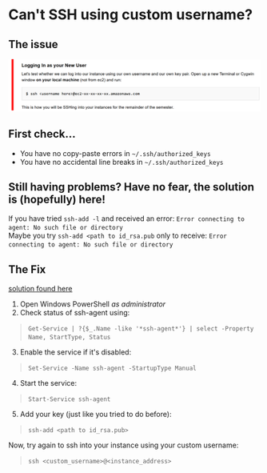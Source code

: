# Can't SSH using custom username?



## The issue

![img](../assets/M2/ssh-custom-user-error.png)

## First check...
- You have no copy-paste errors in `~/.ssh/authorized_keys`
- You have no accidental line breaks in `~/.ssh/authorized_keys`

## Still having problems? Have no fear, the solution is (hopefully) here!

If you have tried `ssh-add -l` and received an error:
`Error connecting to agent: No such file or directory`
<br>
Maybe you try `ssh-add <path to id_rsa.pub` only to receive:
`Error connecting to agent: No such file or directory`

## The Fix
[solution found here](https://unix.stackexchange.com/questions/464574/ssh-add-returns-with-error-connecting-to-agent-no-such-file-or-directory)

1. Open Windows PowerShell _as administrator_
2. Check status of ssh-agent using:
> `Get-Service | ?{$_.Name -like '*ssh-agent*'} | select -Property Name, StartType, Status`
3. Enable the service if it's disabled:
> `Set-Service -Name ssh-agent -StartupType Manual`
4. Start the service:
> `Start-Service ssh-agent`
5. Add your key (just like you tried to do before):
> `ssh-add <path to id_rsa.pub>`

Now, try again to ssh into your instance using your custom username:
> `ssh <custom_username>@<instance_address>`
